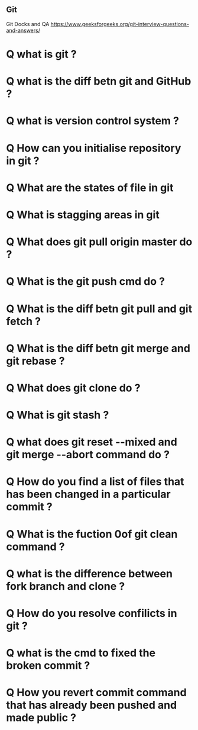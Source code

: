 ## Git
Git Docks and QA
https://www.geeksforgeeks.org/git-interview-questions-and-answers/

# Q what is git ?
# Q what is the diff betn git and GitHub ?
# Q what is version control system ?
# Q How can you initialise repository in git ?
# Q What are the states of file in git 
# Q What is stagging areas in git 
# Q What does git pull origin master do ?
# Q What is the git push cmd do ?
# Q What is the diff betn git pull and git fetch ?
# Q What is the diff betn git merge and git rebase ?
# Q What does git clone do ?
# Q What is git stash ?
# Q what does git reset --mixed and git merge --abort command do ?
# Q How do you find a list of files that has been changed in a particular commit ?
# Q What is the fuction 0of git clean command ?
# Q what is the difference between fork branch and clone ?
# Q How do you resolve confilicts in git ?
# Q what is the cmd to fixed the broken commit ?
# Q How you revert commit command that has already been pushed and made public ?
